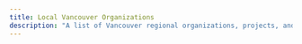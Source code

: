 ```yaml
---
title: Local Vancouver Organizations
description: "A list of Vancouver regional organizations, projects, and people that support DWeb Principles"
---
```

